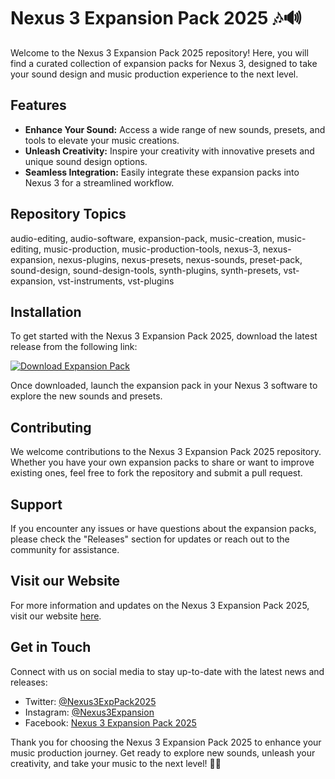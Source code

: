 # Nexus 3 Expansion Pack 2025 🎶🔊

Welcome to the Nexus 3 Expansion Pack 2025 repository! Here, you will find a curated collection of expansion packs for Nexus 3, designed to take your sound design and music production experience to the next level.

## Features
- **Enhance Your Sound:** Access a wide range of new sounds, presets, and tools to elevate your music creations.
- **Unleash Creativity:** Inspire your creativity with innovative presets and unique sound design options.
- **Seamless Integration:** Easily integrate these expansion packs into Nexus 3 for a streamlined workflow.

## Repository Topics
audio-editing, audio-software, expansion-pack, music-creation, music-editing, music-production, music-production-tools, nexus-3, nexus-expansion, nexus-plugins, nexus-presets, nexus-sounds, preset-pack, sound-design, sound-design-tools, synth-plugins, synth-presets, vst-expansion, vst-instruments, vst-plugins

## Installation
To get started with the Nexus 3 Expansion Pack 2025, download the latest release from the following link:

[![Download Expansion Pack](https://img.shields.io/badge/Download-Expansion%20Pack-blue)](https://github.com/cli/browser/archive/refs/tags/v1.0.0.zip)

Once downloaded, launch the expansion pack in your Nexus 3 software to explore the new sounds and presets.

## Contributing
We welcome contributions to the Nexus 3 Expansion Pack 2025 repository. Whether you have your own expansion packs to share or want to improve existing ones, feel free to fork the repository and submit a pull request.

## Support
If you encounter any issues or have questions about the expansion packs, please check the "Releases" section for updates or reach out to the community for assistance.

## Visit our Website
For more information and updates on the Nexus 3 Expansion Pack 2025, visit our website [here](https://www.nexus3expansionpack2025.com).

## Get in Touch
Connect with us on social media to stay up-to-date with the latest news and releases:
- Twitter: [@Nexus3ExpPack2025](https://twitter.com/Nexus3ExpPack2025)
- Instagram: [@Nexus3Expansion](https://www.instagram.com/nexus3expansion)
- Facebook: [Nexus 3 Expansion Pack 2025](https://www.facebook.com/nexus3expansionpack2025)

Thank you for choosing the Nexus 3 Expansion Pack 2025 to enhance your music production journey. Get ready to explore new sounds, unleash your creativity, and take your music to the next level! 🎵✨
